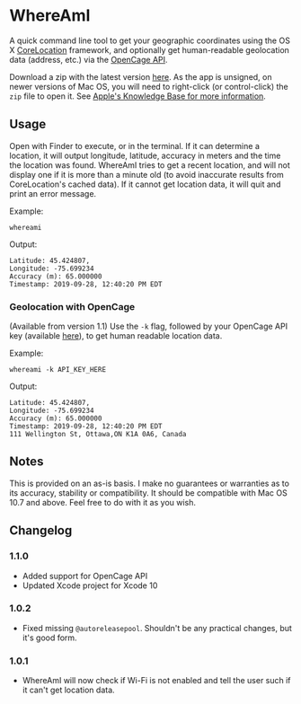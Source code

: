 # WhereAmI
A quick command line tool to get your geographic coordinates using the OS X [CoreLocation][] framework, and optionally get human-readable geolocation data (address, etc.) via the [OpenCage API][opencage].

Download a zip with the latest version [here][download link]. As the app is unsigned, on newer versions of Mac OS, you will need to right-click (or control-click) the `zip` file to open it. See [Apple's Knowledge Base for more information][unsigned].

## Usage
Open with Finder to execute, or in the terminal. If it can determine a location, it will output longitude, latitude, accuracy in meters and the time the location was found. WhereAmI tries to get a recent location, and will not display one if it is more than a minute old (to avoid inaccurate results from CoreLocation's cached data). If it cannot get location data, it will quit and print an error message.

Example:
```
whereami
```
Output:
```
Latitude: 45.424807, 
Longitude: -75.699234
Accuracy (m): 65.000000
Timestamp: 2019-09-28, 12:40:20 PM EDT
```

### Geolocation with OpenCage
(Available from version 1.1)
Use the `-k` flag, followed by your OpenCage API key (available [here](https://opencagedata.com/users/sign_up)), to get human readable location data.

Example:
```
whereami -k API_KEY_HERE
```
Output:
```
Latitude: 45.424807, 
Longitude: -75.699234
Accuracy (m): 65.000000
Timestamp: 2019-09-28, 12:40:20 PM EDT
111 Wellington St, Ottawa,ON K1A 0A6, Canada
```

## Notes
This is provided on an as-is basis. I make no guarantees or warranties as to its accuracy, stability or compatibility. It should be compatible with Mac OS 10.7 and above. Feel free to do with it as you wish.

## Changelog
### 1.1.0
- Added support for OpenCage API
- Updated Xcode project for Xcode 10

### 1.0.2
 - Fixed missing `@autoreleasepool`. Shouldn't be any practical changes, but it's good form.

### 1.0.1
- WhereAmI will now check if Wi-Fi is not enabled and tell the user such if it can't get location data.

[corelocation]: http://en.wikipedia.org/wiki/CoreLocation
[opencage]: https://opencagedata.com/
[download link]: https://github.com/robmathers/WhereAmI/releases/download/v1.1.0/whereami-1.1.0.zip
[unsigned]: https://support.apple.com/en-ca/guide/mac-help/mh40616/mac
